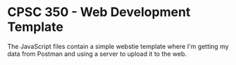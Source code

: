 # CPSC 350 - Web Development Template

The JavaScript files contain a simple webstie template where I'm getting my data from Postman and using a server to upload it to the web.
